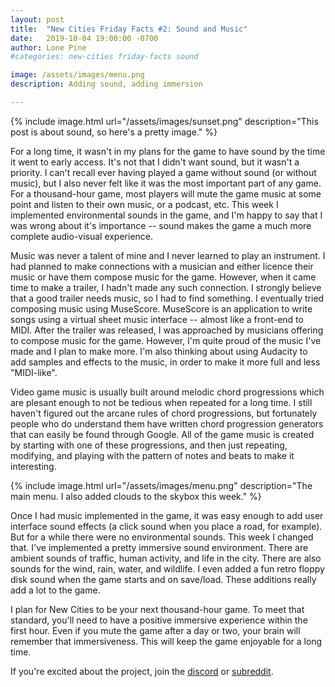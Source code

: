 ```yaml
---
layout: post
title:  "New Cities Friday Facts #2: Sound and Music"
date:   2019-10-04 19:00:00 -0700
author: Lone Pine
#categories: new-cities friday-facts sound

image: /assets/images/menu.png
description: Adding sound, adding immersion

---
```


{% include image.html url="/assets/images/sunset.png" description="This post is about sound, so here's a pretty image." %}

For a long time, it wasn't in my plans for the game to have sound by the time it went to early access. It's not that I didn't want sound, but it wasn't a priority. I can't recall ever having played a game without sound (or without music), but I also never felt like it was the most important part of any game. For a thousand-hour game, most players will mute the game music at some point and listen to their own music, or a podcast, etc. This week I implemented environmental sounds in the game, and I'm happy to say that I was wrong about it's importance -- sound makes the game a much more complete audio-visual experience.

Music was never a talent of mine and I never learned to play an instrument. I had planned to make connections with a musician and either licence their music or have them compose music for the game. However, when it came time to make a trailer, I hadn't made any such connection. I strongly believe that a good trailer needs music, so I had to find something. I eventually tried composing music using MuseScore. MuseScore is an application to write songs using a virtual sheet music interface -- almost like a front-end to MIDI. After the trailer was released, I was approached by musicians offering to compose music for the game. However, I'm quite proud of the music I've made and I plan to make more. I'm also thinking about using Audacity to add samples and effects to the music, in order to make it more full and less "MIDI-like".

Video game music is usually built around melodic chord progressions which are plesant enough to not be tedious when repeated for a long time. I still haven't figured out the arcane rules of chord progressions, but fortunately people who do understand them have written chord progression generators that can easily be found through Google. All of the game music is created by starting with one of these progressions, and then just repeating, modifying, and playing with the pattern of notes and beats to make it interesting.

{% include image.html url="/assets/images/menu.png" description="The main menu. I also added clouds to the skybox this week." %}

Once I had music implemented in the game, it was easy enough to add user interface sound effects (a click sound when you place a road, for example). But for a while there were no environmental sounds. This week I changed that. I've implemented a pretty immersive sound environment. There are ambient sounds of traffic, human activity, and life in the city. There are also sounds for the wind, rain, water, and wildlife. I even added a fun retro floppy disk sound when the game starts and on save/load. These additions really add a lot to the game.

I plan for New Cities to be your next thousand-hour game. To meet that standard, you'll need to have a positive immersive experience within the first hour. Even if you mute the game after a day or two, your brain will remember that immersiveness. This will keep the game enjoyable for a long time.

If you're excited about the project, join the [discord] or [subreddit].

[subreddit]: https://www.reddit.com/r/New_Cities
[discord]: https://discord.gg/udgeB2E
